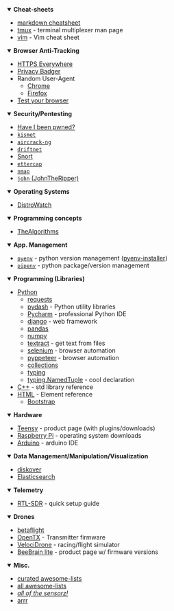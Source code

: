 <details open=""><summary><b>Cheat-sheets</b></summary>

  * [markdown cheatsheet](https://github.com/adam-p/markdown-here/wiki/Markdown-Cheatsheet)
  * [tmux](https://man.openbsd.org/OpenBSD-current/man1/tmux.1) - terminal multiplexer man page
  * [vim](https://vim.rtorr.com/) - Vim cheat sheet
  
</details>
<details open=""><summary><b>Browser Anti-Tracking</b></summary>
 
  * [HTTPS Everywhere](https://www.eff.org/https-everywhere)
  * [Privacy Badger](https://www.eff.org/privacybadger)
  * Random User-Agent
    * [Chrome](https://chrome.google.com/webstore/detail/random-user-agent/einpaelgookohagofgnnkcfjbkkgepnp)
    * [Firefox](https://addons.mozilla.org/en-US/firefox/addon/random_user_agent/)
  * [Test your browser](https://panopticlick.eff.org/)
 
</details>
<details open=""><summary><b>Security/Pentesting</b></summary>
 
  * [Have I been pwned?](https://haveibeenpwned.com/)
  * [`kismet`](https://github.com/kismetwireless/kismet)
  * [`aircrack-ng`](https://www.aircrack-ng.org/doku.php?id=newbie_guide)
  * [`driftnet`](https://github.com/deiv/driftnet)
  * [Snort](https://snort.org/)
  * [`ettercap`](https://github.com/Ettercap/ettercap)
  * [`nmap`](https://github.com/nmap/nmap)
  * [`john` (JohnTheRipper)](https://github.com/magnumripper/JohnTheRipper)
 
</details>
<details open=""><summary><b>Operating Systems</b></summary>
 
  * [DistroWatch](https://distrowatch.com/)
 
</details>
<details open=""><summary><b>Programming concepts</b></summary>
 
  * [TheAlgorithms](https://github.com/TheAlgorithms/Python)
 
</details>
<details open=""><summary><b>App. Management</b></summary>
 
  * [`pyenv`](https://github.com/pyenv/pyenv) - python version management ([pyenv-installer](https://github.com/pyenv/pyenv-installer))
  * [`pipenv`](https://pipenv.readthedocs.io/en/latest/) - python package/version management
 
</details>
<details open=""><summary><b>Programming (Libraries)</b></summary>

  * [Python](https://docs.python.org/3.6/library/index.html)
    * [requests](http://docs.python-requests.org/en/master/) 
    * [pydash](https://github.com/dgilland/pydash) - Python utility libraries 
    * [Pycharm](https://www.jetbrains.com/pycharm/download/) - professional Python IDE
    * [django](https://github.com/django/django) - web framework
    * [pandas](https://github.com/pandas-dev/pandas)
    * [numpy](https://github.com/numpy/numpy)
    * [textract](https://github.com/deanmalmgren/textract) - get text from files
    * [selenium](https://github.com/SeleniumHQ/Selenium) - browser automation
    * [pyppeteer](https://github.com/miyakogi/pyppeteer) - browser automation
    * [collections](https://docs.python.org/3.6/library/collections.html)
    * [typing](https://docs.python.org/3/library/typing.html)
    * [typing.NamedTuple](https://docs.python.org/3/library/typing.html#typing.NamedTuple) - cool declaration
  * [C++](http://www.cplusplus.com/reference/) - std library reference
  * [HTML](https://www.w3schools.com/tags/default.asp) - Element reference
    * [Bootstrap](https://getbootstrap.com/docs/4.3/getting-started/introduction/)
 
</details>
<details open=""><summary><b>Hardware</b></summary>

  * [Teensy](https://www.pjrc.com/teensy/) - product page (with plugins/downloads)
  * [Raspberry Pi](https://www.raspberrypi.org/downloads/) - operating system downloads
  * [Arduino](https://www.arduino.cc/en/Main/Software) - arduino IDE

</details>
<details open=""><summary><b>Data Management/Manipulation/Visualization</b></summary>
 
  * [diskover](https://github.com/shirosaidev/diskover)
  * [Elasticsearch](https://github.com/elastic/elasticsearch)
 
</details>
<details open=""><summary><b>Telemetry</b></summary>
 
  * [RTL-SDR](https://www.rtl-sdr.com/rtl-sdr-quick-start-guide/) - quick setup guide  
 
</details>
<details open=""><summary><b>Drones</b></summary>
 
  * [betaflight](https://github.com/betaflight/betaflight)
  * [OpenTX](https://www.open-tx.org/) - Transmitter firmware
  * [VelociDrone](https://www.velocidrone.com/) - racing/flight simulator
  * [BeeBrain lite](https://newbeedrone.com/products/beebrain-lite-flight-controller-set-frsky) - product page w/ firmware versions
 
</details>
<details open=""><summary><b>Misc.</b></summary>
 
  * [curated awesome-lists](https://github.com/sindresorhus/awesome)  
  * [all awesome-lists](https://github.com/topics/awesome-list)
  * [*all of the sensorz!*](https://en.wikipedia.org/wiki/List_of_sensors)
  * [arrr](https://github.com/Igglybuff/awesome-piracy)
 
</details>
